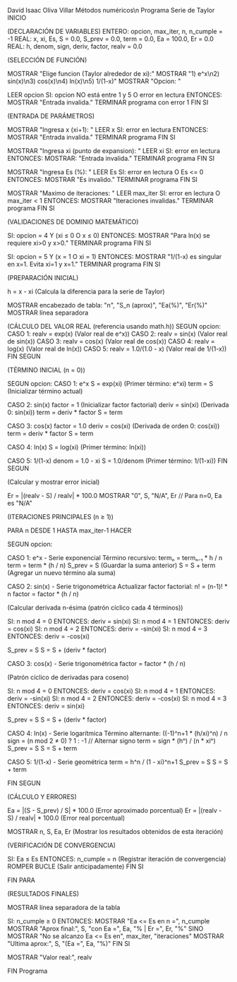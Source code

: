 David Isaac Oliva Villar
Métodos numéricos\n
Programa Serie de Taylor
INICIO 

(DECLARACIÓN DE VARIABLES)
ENTERO: opcion, max_iter, n, n_cumple = -1
REAL: x, xi, Es, S = 0.0, S_prev = 0.0, term = 0.0, Ea = 100.0, Er = 0.0
REAL: h, denom, sign, deriv, factor, realv = 0.0

(SELECCIÓN DE FUNCIÓN)

MOSTRAR "Elige funcion (Taylor alrededor de xi):"
MOSTRAR "1) e^x\n2) sin(x)\n3) cos(x)\n4) ln(x)\n5) 1/(1-x)"
MOSTRAR "Opcion: "
    
LEER opcion
SI: opcion NO está entre 1 y 5 O error en lectura 
ENTONCES:
MOSTRAR "Entrada invalida."
TERMINAR programa con error 1
FIN SI

(ENTRADA DE PARÁMETROS)

MOSTRAR "Ingresa x (xi+1): "
LEER x
SI: error en lectura 
ENTONCES:
MOSTRAR "Entrada invalida."
TERMINAR programa
FIN SI
    
MOSTRAR "Ingresa xi (punto de expansion): "
LEER xi
SI: error en lectura 
ENTONCES:
MOSTRAR: "Entrada invalida."
TERMINAR programa
FIN SI
    
MOSTRAR "Ingresa Es (%): "
LEER Es
SI: error en lectura O Es <= 0 
ENTONCES:
MOSTRAR "Es invalido."
TERMINAR programa
FIN SI
    
MOSTRAR "Maximo de iteraciones: "
LEER max_iter
SI: error en lectura O max_iter < 1 
ENTONCES:
MOSTRAR "Iteraciones invalidas."
TERMINAR programa
FIN SI

(VALIDACIONES DE DOMINIO MATEMÁTICO)

SI: opcion = 4 Y (xi ≤ 0 O x ≤ 0) 
ENTONCES:
MOSTRAR "Para ln(x) se requiere xi>0 y x>0."
TERMINAR programa
FIN SI
    
SI: opcion = 5 Y (x = 1 O xi = 1) 
ENTONCES:
MOSTRAR "1/(1-x) es singular en x=1. Evita xi=1 y x=1."
TERMINAR programa
FIN SI

(PREPARACIÓN INICIAL)

h = x - xi (Calcula la diferencia para la serie de Taylor)

MOSTRAR encabezado de tabla: "n", "S_n (aprox)", "Ea(%)", "Er(%)"
MOSTRAR línea separadora

(CÁLCULO DEL VALOR REAL (referencia usando math.h))
SEGUN opcion:
CASO 1: realv = exp(x)           (Valor real de e^x))
CASO 2: realv = sin(x)           (Valor real de sin(x))
CASO 3: realv = cos(x)           (Valor real de cos(x))
CASO 4: realv = log(x)           (Valor real de ln(x))
CASO 5: realv = 1.0/(1.0 - x)    (Valor real de 1/(1-x))
FIN SEGUN

(TÉRMINO INICIAL (n = 0))

SEGUN opcion:
CASO 1:  e^x
S = exp(xi)      (Primer término: e^xi)
term = S         (Inicializar término actual)
        
CASO 2: sin(x)
factor = 1      (Inicializar factor factorial)
deriv = sin(xi)  (Derivada 0: sin(xi))
term = deriv * factor
S = term
        
CASO 3:   cos(x)
factor = 1.0
deriv = cos(xi)   (Derivada de orden 0: cos(xi))
term = deriv * factor
S = term
        
CASO 4:   ln(x)
S = log(xi)      (Primer término: ln(xi))
        
CASO 5:   1/(1-x)
denom = 1.0 - xi
S = 1.0/denom    (Primer término: 1/(1-xi))
FIN SEGUN

(Calcular y mostrar error inicial)

Er = |(realv - S) / realv| * 100.0
MOSTRAR "0", S, "N/A", Er  // Para n=0, Ea es "N/A"

(ITERACIONES PRINCIPALES (n ≥ 1))

PARA n DESDE 1 HASTA max_iter-1 HACER
        
SEGUN opcion:
            
CASO 1:   e^x - Serie exponencial
Término recursivo: termₙ = termₙ₋₁ * h / n
term = term * (h / n)
S_prev = S    (Guardar la suma anterior)
S = S + term  (Agregar un nuevo término ala suma)
            
CASO 2:   sin(x) - Serie trigonométrica
Actualizar factor factorial: n! = (n-1)! * n
factor = factor * (h / n)
                
(Calcular derivada n-ésima (patrón cíclico cada 4 términos))

SI: n mod 4 = 0 
ENTONCES: deriv = sin(xi)
SI: n mod 4 = 1 
ENTONCES: deriv = cos(xi)
SI: n mod 4 = 2 
ENTONCES: deriv = -sin(xi)
SI: n mod 4 = 3 
ENTONCES: deriv = -cos(xi)
                
S_prev = S
S = S + (deriv * factor) 
            
CASO 3:   cos(x) - Serie trigonométrica
factor = factor * (h / n)
                
(Patrón cíclico de derivadas para coseno)

SI: n mod 4 = 0 ENTONCES: deriv = cos(xi)
SI: n mod 4 = 1 ENTONCES: deriv = -sin(xi)
SI: n mod 4 = 2 ENTONCES: deriv = -cos(xi)
SI: n mod 4 = 3 ENTONCES: deriv = sin(xi)
                
S_prev = S
S = S + (deriv * factor)
            
CASO 4:  ln(x) - Serie logarítmica
Término alternante: ((-1)^n+1 * (h/xi)^n) / n
sign = (n mod 2 ≠ 0) ? 1 : -1  // Alternar signo
term = sign * (hⁿ) / (n * xiⁿ)
S_prev = S
S = S + term
            
CASO 5:   1/(1-x) - Serie geométrica
term = h^n / (1 - xi)^n+1
S_prev = S
S = S + term
        
FIN SEGUN

(CÁLCULO Y ERRORES)

Ea = |(S - S_prev) / S| * 100.0      (Error aproximado porcentual)
Er = |(realv - S) / realv| * 100.0   (Error real porcentual)
        
MOSTRAR n, S, Ea, Er  (Mostrar los resultados obtenidos de esta iteración)

(VERIFICACIÓN DE CONVERGENCIA)

SI: Ea ≤ Es 
ENTONCES:
n_cumple = n  (Registrar iteración de convergencia)
ROMPER BUCLE  (Salir anticipadamente)
FIN SI

FIN PARA

(RESULTADOS FINALES)

MOSTRAR línea separadora de la tabla
    
SI: n_cumple ≥ 0 
ENTONCES:
MOSTRAR "Ea <= Es en n =", n_cumple
MOSTRAR "Aprox final:", S, "con Ea =", Ea, "% | Er =", Er, "%"
SINO
MOSTRAR "No se alcanzo Ea <= Es en", max_iter, "iteraciones"
MOSTRAR "Ultima aprox:", S, "(Ea =", Ea, "%)"
FIN SI
    
MOSTRAR "Valor real:", realv

FIN Programa

